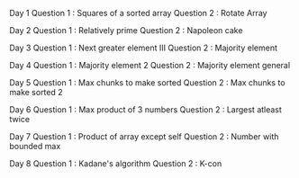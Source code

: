 Day 1
Question 1 : Squares of a sorted array
Question 2 : Rotate Array

Day 2
Question 1 : Relatively prime
Question 2 : Napoleon cake

Day 3
Question 1 : Next greater element III
Question 2 : Majority element

Day 4
Question 1 : Majority element 2
Question 2 : Majority element general
 
Day 5
Question 1 : Max chunks to make sorted
Question 2 : Max chunks to make sorted 2

Day 6
Question 1 : Max product of 3 numbers
Question 2 : Largest atleast twice

Day 7
Question 1 : Product of array except self
Question 2 : Number with bounded max

Day 8
Question 1 : Kadane's algorithm
Question 2 : K-con
